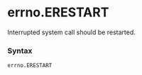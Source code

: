 # errno.ERESTART

Interrupted system call should be restarted.

### Syntax

```python
errno.ERESTART
```
